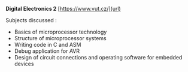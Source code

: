 **Digital Electronics 2**
[https://www.vut.cz/](url)


Subjects discussed :
* Basics of microprocessor technology
* Structure of microprocessor systems
* Writing code in C and ASM
* Debug application for AVR
* Design of circuit connections and operating software for embedded devices

